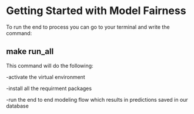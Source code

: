 Getting Started with Model Fairness
===============

To run the end to process you can go to your terminal and write the command:

## make run_all ##

This command will do the following:

-activate the virtual environment

-install all the requirment packages

-run the end to end modeling flow which results in predictions saved in our database
